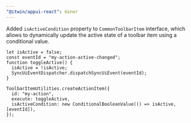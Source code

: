 ```yaml
---
"@itwin/appui-react": minor
---
```


Added `isActiveCondition` property to `CommonToolbarItem` interface, which allows to dynamically update the active state of a toolbar item using a conditional value.

```tsx
let isActive = false;
const eventId = "my-action-active-changed";
function toggleActive() {
  isActive = !isActive;
  SyncUiEventDispatcher.dispatchSyncUiEvent(eventId);
}

ToolbarItemUtilities.createActionItem({
  id: "my-action",
  execute: toggleActive,
  isActiveCondition: new ConditionalBooleanValue(() => isActive, [eventId]),
});
```
